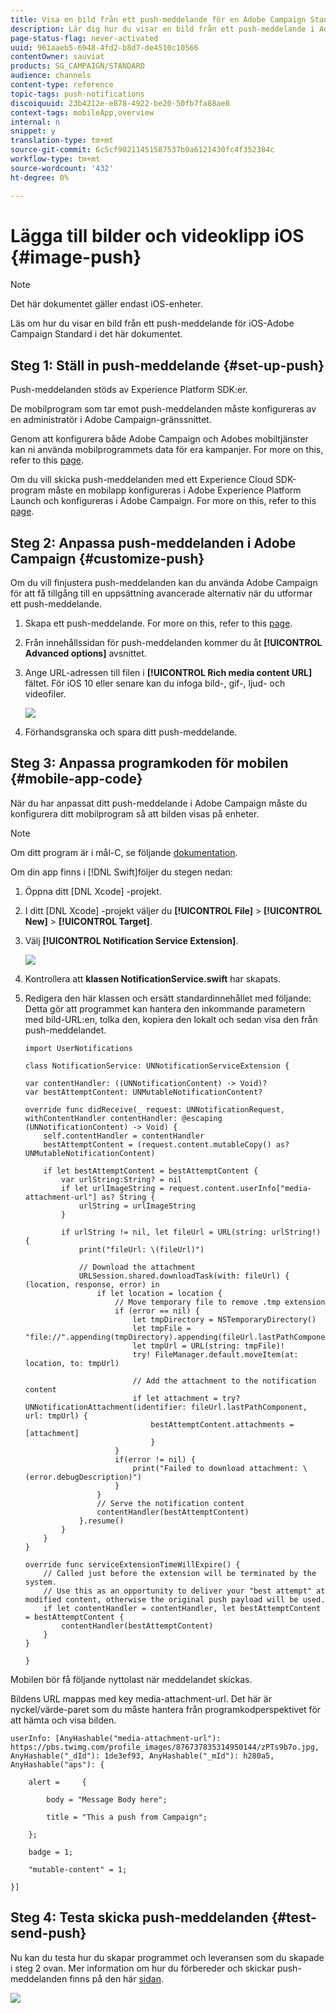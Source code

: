 ```yaml
---
title: Visa en bild från ett push-meddelande för en Adobe Campaign Standard
description: Lär dig hur du visar en bild från ett push-meddelande i Adobe Campaign på en iOS-enhet.
page-status-flag: never-activated
uuid: 961aaeb5-6948-4fd2-b8d7-de4510c10566
contentOwner: sauviat
products: SG_CAMPAIGN/STANDARD
audience: channels
content-type: reference
topic-tags: push-notifications
discoiquuid: 23b4212e-e878-4922-be20-50fb7fa88ae8
context-tags: mobileApp,overview
internal: n
snippet: y
translation-type: tm+mt
source-git-commit: 6c5cf90211451587537b9a6121430fc4f352384c
workflow-type: tm+mt
source-wordcount: '432'
ht-degree: 0%

---
```



# Lägga till bilder och videoklipp iOS {#image-push}

>[!NOTE]
>
>Det här dokumentet gäller endast iOS-enheter.

Läs om hur du visar en bild från ett push-meddelande för iOS-Adobe Campaign Standard i det här dokumentet.

## Steg 1: Ställ in push-meddelande {#set-up-push}

Push-meddelanden stöds av Experience Platform SDK:er.

De mobilprogram som tar emot push-meddelanden måste konfigureras av en administratör i Adobe Campaign-gränssnittet.

Genom att konfigurera både Adobe Campaign och Adobes mobiltjänster kan ni använda mobilprogrammets data för era kampanjer. For more on this, refer to this [page](https://helpx.adobe.com/campaign/kb/configuring-app-sdk.html).

Om du vill skicka push-meddelanden med ett Experience Cloud SDK-program måste en mobilapp konfigureras i Adobe Experience Platform Launch och konfigureras i Adobe Campaign. For more on this, refer to this [page](https://helpx.adobe.com/campaign/kb/configuring-app-sdk.html#ChannelspecificapplicationconfigurationinAdobeCampaign).

## Steg 2: Anpassa push-meddelanden i Adobe Campaign {#customize-push}

Om du vill finjustera push-meddelanden kan du använda Adobe Campaign för att få tillgång till en uppsättning avancerade alternativ när du utformar ett push-meddelande.

1. Skapa ett push-meddelande. For more on this, refer to this [page](../../channels/using/preparing-and-sending-a-push-notification.md).

1. Från innehållssidan för push-meddelanden kommer du åt **[!UICONTROL Advanced options]** avsnittet.

1. Ange URL-adressen till filen i **[!UICONTROL Rich media content URL]** fältet.
För iOS 10 eller senare kan du infoga bild-, gif-, ljud- och videofiler.

   ![](assets/push_notif_advanced_6.png)

1. Förhandsgranska och spara ditt push-meddelande.

## Steg 3: Anpassa programkoden för mobilen {#mobile-app-code}

När du har anpassat ditt push-meddelande i Adobe Campaign måste du konfigurera ditt mobilprogram så att bilden visas på enheter.

>[!NOTE]
>
>Om ditt program är i mål-C, se följande [dokumentation](https://docs.adobe.com/content/help/en/mobile-services/ios/messaging-ios/push-messaging/c-set-up-rich-push-notif-ios.html).

Om din app finns i [!DNL Swift]följer du stegen nedan:

1. Öppna ditt [DNL Xcode] -projekt.

1. I ditt [DNL Xcode] -projekt väljer du **[!UICONTROL File]** > **[!UICONTROL New]** > **[!UICONTROL Target]**.

1. Välj **[!UICONTROL Notification Service Extension]**.

   ![](assets/push_notif_advanced_12.png)

1. Kontrollera att **klassen NotificationService.swift** har skapats.

1. Redigera den här klassen och ersätt standardinnehållet med följande:
Detta gör att programmet kan hantera den inkommande parametern med bild-URL:en, tolka den, kopiera den lokalt och sedan visa den från push-meddelandet.

   ```
   import UserNotifications
   
   class NotificationService: UNNotificationServiceExtension {
   
   var contentHandler: ((UNNotificationContent) -> Void)?
   var bestAttemptContent: UNMutableNotificationContent?
   
   override func didReceive(_ request: UNNotificationRequest, withContentHandler contentHandler: @escaping (UNNotificationContent) -> Void) {
       self.contentHandler = contentHandler
       bestAttemptContent = (request.content.mutableCopy() as? UNMutableNotificationContent)
   
       if let bestAttemptContent = bestAttemptContent {
           var urlString:String? = nil
           if let urlImageString = request.content.userInfo["media-attachment-url"] as? String {
               urlString = urlImageString
           }
   
           if urlString != nil, let fileUrl = URL(string: urlString!) {
               print("fileUrl: \(fileUrl)")
   
               // Download the attachment
               URLSession.shared.downloadTask(with: fileUrl) { (location, response, error) in
                   if let location = location {
                       // Move temporary file to remove .tmp extension
                       if (error == nil) {
                           let tmpDirectory = NSTemporaryDirectory()
                           let tmpFile = "file://".appending(tmpDirectory).appending(fileUrl.lastPathComponent)
                           let tmpUrl = URL(string: tmpFile)!
                           try! FileManager.default.moveItem(at: location, to: tmpUrl)
   
                           // Add the attachment to the notification content
                           if let attachment = try? UNNotificationAttachment(identifier: fileUrl.lastPathComponent, url: tmpUrl) {
                               bestAttemptContent.attachments = [attachment]
                               }
                       }
                       if(error != nil) {
                           print("Failed to download attachment: \(error.debugDescription)")
                       }
                   }
                   // Serve the notification content
                   contentHandler(bestAttemptContent)
               }.resume()
           }
       }
   }
   
   override func serviceExtensionTimeWillExpire() {
       // Called just before the extension will be terminated by the system.
       // Use this as an opportunity to deliver your "best attempt" at modified content, otherwise the original push payload will be used.
       if let contentHandler = contentHandler, let bestAttemptContent = bestAttemptContent {
           contentHandler(bestAttemptContent)
       }
   }
   
   }
   ```

Mobilen bör få följande nyttolast när meddelandet skickas.

Bildens URL mappas med key media-attachment-url. Det här är nyckel/värde-paret som du måste hantera från programkodperspektivet för att hämta och visa bilden.

```
userInfo: [AnyHashable("media-attachment-url"): https://pbs.twimg.com/profile_images/876737835314950144/zPTs9b7o.jpg, AnyHashable("_dId"): 1de3ef93, AnyHashable("_mId"): h280a5, AnyHashable("aps"): {
 
    alert =     {
 
        body = "Message Body here";
 
        title = "This a push from Campaign";
 
    };
 
    badge = 1;
 
    "mutable-content" = 1;
 
}]
```

## Steg 4: Testa skicka push-meddelanden {#test-send-push}

Nu kan du testa hur du skapar programmet och leveransen som du skapade i steg 2 ovan. Mer information om hur du förbereder och skickar push-meddelanden finns på den här [sidan](../../channels/using/preparing-and-sending-a-push-notification.md).

![](assets/push_notif_advanced_34.png)

